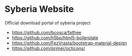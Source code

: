 # Syberia Website
Official download portal of syberia project

* https://github.com/bcosca/fatfree
* https://github.com/h5bp/html5-boilerplate
* https://github.com/FezVrasta/bootstrap-material-design
* https://github.com/primer/octicons/